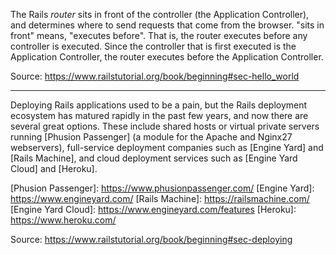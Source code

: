 The Rails _router_ sits in front of the controller (the Application Controller),
and determines where to send requests that come from the browser. "sits in
front" means, "executes before". That is, the router executes before any
controller is executed. Since the controller that is first executed is the
Application Controller, the router executes before the Application Controller.

Source: https://www.railstutorial.org/book/beginning#sec-hello_world

---

Deploying Rails applications used to be a pain, but the Rails deployment
ecosystem has matured rapidly in the past few years, and now there are several
great options. These include shared hosts or virtual private servers running
[Phusion Passenger] (a module for the Apache and Nginx27 webservers),
full-service deployment companies such as [Engine Yard] and [Rails Machine], and
cloud deployment services such as [Engine Yard Cloud] and [Heroku].

[Phusion Passenger]: https://www.phusionpassenger.com/ [Engine Yard]:
https://www.engineyard.com/ [Rails Machine]: https://railsmachine.com/ [Engine
Yard Cloud]: https://www.engineyard.com/features [Heroku]:
https://www.heroku.com/

Source: https://www.railstutorial.org/book/beginning#sec-deploying
